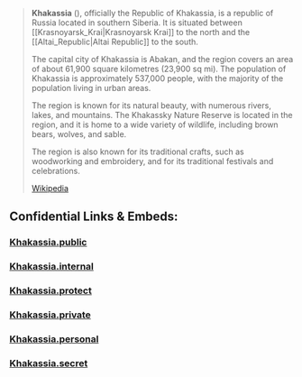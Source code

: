 
> **Khakassia** (), officially the Republic of Khakassia, is a republic of Russia located in southern Siberia. 
> It is situated between [[Krasnoyarsk_Krai|Krasnoyarsk Krai]] to the north and the [[Altai_Republic|Altai Republic]] to the south.
>
> The capital city of Khakassia is Abakan, 
> and the region covers an area of about 61,900 square kilometres (23,900 sq mi). 
> The population of Khakassia is approximately 537,000 people, 
> with the majority of the population living in urban areas.
>
> The region is known for its natural beauty, with numerous rivers, lakes, and mountains. 
> The Khakassky Nature Reserve is located in the region, 
> and it is home to a wide variety of wildlife, including brown bears, wolves, and sable. 
> 
> The region is also known for its traditional crafts, such as woodworking and embroidery, 
> and for its traditional festivals and celebrations.
>
> [Wikipedia](https://en.wikipedia.org/wiki/Khakassia) 




## Confidential Links & Embeds: 

### [Khakassia.public](/_public/\Earth\Continent\Europe\Europe~East\Russia\SiberiaKhakassia.public.md) 

### [Khakassia.internal](/_internal/\Earth\Continent\Europe\Europe~East\Russia\SiberiaKhakassia.internal.md) 

### [Khakassia.protect](/_protect/\Earth\Continent\Europe\Europe~East\Russia\SiberiaKhakassia.protect.md) 

### [Khakassia.private](/_private/\Earth\Continent\Europe\Europe~East\Russia\SiberiaKhakassia.private.md) 

### [Khakassia.personal](/_personal/\Earth\Continent\Europe\Europe~East\Russia\SiberiaKhakassia.personal.md) 

### [Khakassia.secret](/_secret/\Earth\Continent\Europe\Europe~East\Russia\SiberiaKhakassia.secret.md)

